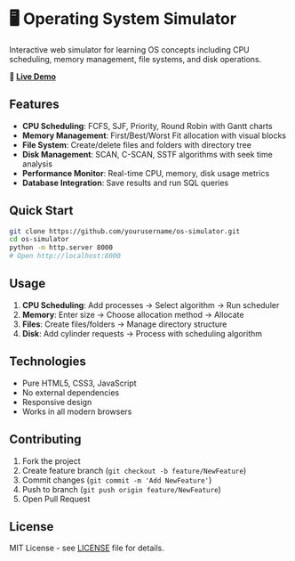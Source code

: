 # 🖥️ Operating System Simulator

Interactive web simulator for learning OS concepts including CPU scheduling, memory management, file systems, and disk operations.

**🔗 [Live Demo](https://yourusername.github.io/os-simulator)**

## Features

- **CPU Scheduling**: FCFS, SJF, Priority, Round Robin with Gantt charts
- **Memory Management**: First/Best/Worst Fit allocation with visual blocks
- **File System**: Create/delete files and folders with directory tree
- **Disk Management**: SCAN, C-SCAN, SSTF algorithms with seek time analysis
- **Performance Monitor**: Real-time CPU, memory, disk usage metrics
- **Database Integration**: Save results and run SQL queries

## Quick Start

```bash
git clone https://github.com/yourusername/os-simulator.git
cd os-simulator
python -m http.server 8000
# Open http://localhost:8000
```

## Usage

1. **CPU Scheduling**: Add processes → Select algorithm → Run scheduler
2. **Memory**: Enter size → Choose allocation method → Allocate
3. **Files**: Create files/folders → Manage directory structure
4. **Disk**: Add cylinder requests → Process with scheduling algorithm

## Technologies

- Pure HTML5, CSS3, JavaScript
- No external dependencies
- Responsive design
- Works in all modern browsers

## Contributing

1. Fork the project
2. Create feature branch (`git checkout -b feature/NewFeature`)
3. Commit changes (`git commit -m 'Add NewFeature'`)
4. Push to branch (`git push origin feature/NewFeature`)
5. Open Pull Request

## License

MIT License - see [LICENSE](LICENSE) file for details.
